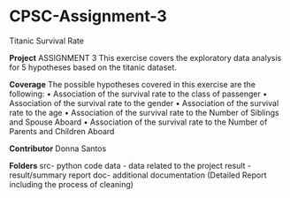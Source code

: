 # CPSC-Assignment-3
Titanic Survival Rate

**Project**
ASSIGNMENT 3
This exercise covers the exploratory data analysis for 5 hypotheses based on the titanic dataset. 

**Coverage**
The possible hypotheses covered in this exercise are the following:
  • Association of the survival rate to the class of passenger
  • Association of the survival rate to the gender
  •	Association of the survival rate to the age
  •	Association of the survival rate to the Number of Siblings and Spouse Aboard
  •	Association of the survival rate to the Number of Parents and Children Aboard

**Contributor**
  Donna Santos

**Folders**
src- python code
data - data related to the project
result - result/summary report
doc- additional documentation (Detailed Report including the process of cleaning)
